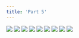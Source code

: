 ```yaml
---
title: 'Part 5'
---
```


![](shell39.jpg)
![](shell40.jpg)
![](shell41.jpg)
![](shell42.jpg)
![](shell43.jpg)
![](shell44.jpg)
![](shell45.jpg)
![](shell46.jpg)
![](shell47.jpg)